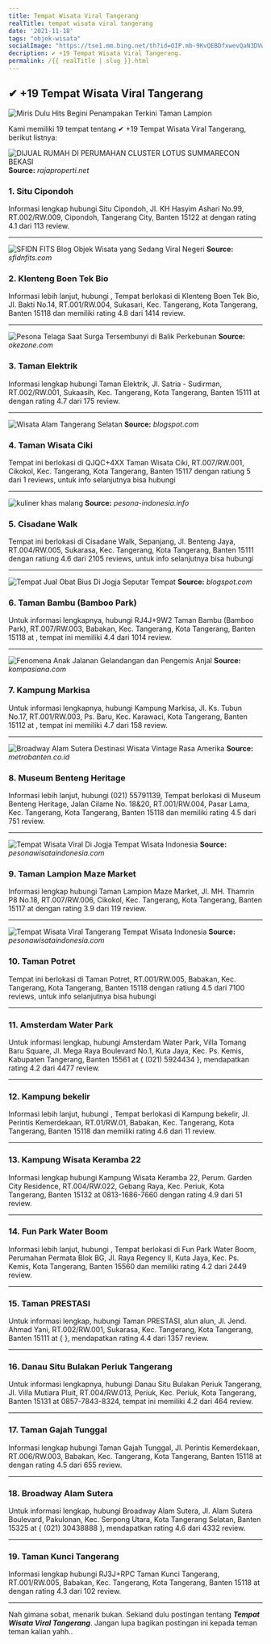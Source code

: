 ```yaml
---
title: Tempat Wisata Viral Tangerang
realTitle: tempat wisata viral tangerang
date: '2021-11-18'
tags: "objek-wisata"
socialImage: "https://tse1.mm.bing.net/th?id=OIP.mb-9KvQEBDfxwevQaN3DVwHaEJ&amp;pid=15.1"
decription: ✔ +19 Tempat Wisata Viral Tangerang.
permalink: /{{ realTitle | slug }}.html
---
```


## ✔ +19 Tempat Wisata Viral Tangerang

![Miris Dulu Hits Begini Penampakan Terkini Taman Lampion ](https://media.suara.com/pictures/653x366/2021/03/26/30934-taman-lampion-di-kota-tangerang.jpg)



Kami memiliki 19 tempat tentang ✔ +19 Tempat Wisata Viral Tangerang, berikut listnya:



![DIJUAL RUMAH DI PERUMAHAN CLUSTER LOTUS SUMMARECON BEKASI ](https://tse3.mm.bing.net/th?id=OIP.xg9wA0Yu1nSfmAOTEhK2PQAAAA&amp;pid=15.1)
**Source:** _rajaproperti.net_


### 1. Situ Cipondoh



Informasi lengkap hubungi Situ Cipondoh, Jl. KH Hasyim Ashari No.99, RT.002/RW.009, Cipondoh, Tangerang City, Banten 15122 at  dengan rating 4.1 dari 113 review.

---


![SFIDN FITS  Blog  Objek Wisata yang Sedang Viral Negeri ](https://tse4.mm.bing.net/th?id=OIP.PA2pM0_b2yCzyKvjA47PlwHaHa&amp;pid=15.1)
**Source:** _sfidnfits.com_


### 2. Klenteng Boen Tek Bio



Informasi lebih lanjut, hubungi , Tempat berlokasi di Klenteng Boen Tek Bio, Jl. Bakti No.14, RT.001/RW.004, Sukasari, Kec. Tangerang, Kota Tangerang, Banten 15118 dan memiliki rating 4.8 dari 1414 review.

---


![Pesona Telaga Saat Surga Tersembunyi di Balik Perkebunan ](https://tse2.mm.bing.net/th?id=OIP.ntSE3I824mZCosqovn9HkQHaGV&amp;pid=15.1)
**Source:** _okezone.com_


### 3. Taman Elektrik



Informasi lengkap hubungi Taman Elektrik, Jl. Satria - Sudirman, RT.002/RW.001, Sukaasih, Kec. Tangerang, Kota Tangerang, Banten 15111 at  dengan rating 4.7 dari 175 review.

---


![Wisata Alam Tangerang Selatan](https://tse2.mm.bing.net/th?id=OIP.xx6LjSfsM9Tr7f7y_SEN4AHaEI&amp;pid=15.1)
**Source:** _blogspot.com_


### 4. Taman Wisata Ciki



Tempat ini berlokasi di QJQC+4XX Taman Wisata Ciki, RT.007/RW.001, Cikokol, Kec. Tangerang, Kota Tangerang, Banten 15117 dengan ratiung 5 dari 1 reviews, untuk info selanjutnya bisa hubungi 

---


![kuliner khas malang](https://tse3.mm.bing.net/th?id=OIP.c7uqchHS4h4j16IuTrrByAHaEo&amp;pid=15.1)
**Source:** _pesona-indonesia.info_


### 5. Cisadane Walk



Tempat ini berlokasi di Cisadane Walk, Sepanjang, Jl. Benteng Jaya, RT.004/RW.005, Sukarasa, Kec. Tangerang, Kota Tangerang, Banten 15111 dengan ratiung 4.6 dari 2105 reviews, untuk info selanjutnya bisa hubungi 

---


![Tempat Jual Obat Bius Di Jogja  Seputar Tempat](https://tse3.mm.bing.net/th?id=OIP.XDWNZD6F8E4WQC2QGTtslwHaHa&amp;pid=15.1)
**Source:** _blogspot.com_


### 6. Taman Bambu (Bamboo Park)



Untuk informasi lengkapnya, hubungi RJ4J+9W2 Taman Bambu (Bamboo Park), RT.007/RW.003, Babakan, Kec. Tangerang, Kota Tangerang, Banten 15118 at , tempat ini memiliki 4.4 dari 1014 review.

---


![Fenomena Anak Jalanan Gelandangan dan Pengemis Anjal ](https://tse1.mm.bing.net/th?id=OIP.Wyh9aYBmgOVyxnYfVTXAUwHaGl&amp;pid=15.1)
**Source:** _kompasiana.com_


### 7. Kampung Markisa



Untuk informasi lengkapnya, hubungi Kampung Markisa, Jl. Ks. Tubun No.17, RT.001/RW.003, Ps. Baru, Kec. Karawaci, Kota Tangerang, Banten 15112 at , tempat ini memiliki 4.7 dari 158 review.

---


![Broadway Alam Sutera Destinasi Wisata Vintage Rasa Amerika](https://tse4.mm.bing.net/th?id=OIP.dnXweY3MeM4zCPktp88t-QHaFL&amp;pid=15.1)
**Source:** _metrobanten.co.id_


### 8. Museum Benteng Heritage



Informasi lebih lanjut, hubungi (021) 55791139, Tempat berlokasi di Museum Benteng Heritage, Jalan Cilame No. 18&amp;20, RT.001/RW.004, Pasar Lama, Kec. Tangerang, Kota Tangerang, Banten 15118 dan memiliki rating 4.5 dari 751 review.

---


![Tempat Wisata Viral Di Jogja  Tempat Wisata Indonesia](https://tse4.mm.bing.net/th?id=OIP.lyiyIR-F_CIBPFZd200SaAHaEN&amp;pid=15.1)
**Source:** _pesonawisataindonesia.com_


### 9. Taman Lampion Maze Market



Informasi lengkap hubungi Taman Lampion Maze Market, Jl. MH. Thamrin P8 No.18, RT.007/RW.006, Cikokol, Kec. Tangerang, Kota Tangerang, Banten 15117 at  dengan rating 3.9 dari 119 review.

---


![Tempat Wisata Viral Tangerang  Tempat Wisata Indonesia](https://tse4.mm.bing.net/th?id=OIP.0x-m4hvA9wAmKMW29YY9tgHaE8&amp;pid=15.1)
**Source:** _pesonawisataindonesia.com_


### 10. Taman Potret



Tempat ini berlokasi di Taman Potret, RT.001/RW.005, Babakan, Kec. Tangerang, Kota Tangerang, Banten 15118 dengan ratiung 4.5 dari 7100 reviews, untuk info selanjutnya bisa hubungi 

---


### 11. Amsterdam Water Park



Untuk informasi lengkap, hubungi Amsterdam Water Park, Villa Tomang Baru Square, Jl. Mega Raya Boulevard No.1, Kuta Jaya, Kec. Ps. Kemis, Kabupaten Tangerang, Banten 15561 at { (021) 5924434 }, mendapatkan rating 4.2 dari 4477 review.

---


### 12. Kampung bekelir



Informasi lebih lanjut, hubungi , Tempat berlokasi di Kampung bekelir, Jl. Perintis Kemerdekaan, RT.01/RW.01, Babakan, Kec. Tangerang, Kota Tangerang, Banten 15118 dan memiliki rating 4.6 dari 11 review.

---


### 13. Kampung Wisata Keramba 22



Informasi lengkap hubungi Kampung Wisata Keramba 22, Perum. Garden City Residence, RT.004/RW.022, Gebang Raya, Kec. Periuk, Kota Tangerang, Banten 15132 at 0813-1686-7660 dengan rating 4.9 dari 51 review.

---


### 14. Fun Park Water Boom



Informasi lebih lanjut, hubungi , Tempat berlokasi di Fun Park Water Boom, Perumahan Permata Blok BG, Jl. Raya Regency II, Kuta Jaya, Kec. Ps. Kemis, Kota Tangerang, Banten 15560 dan memiliki rating 4.2 dari 2449 review.

---


### 15. Taman PRESTASI



Untuk informasi lengkap, hubungi Taman PRESTASI, alun alun, Jl. Jend. Ahmad Yani, RT.002/RW.001, Sukarasa, Kec. Tangerang, Kota Tangerang, Banten 15111 at {  }, mendapatkan rating 4.4 dari 1357 review.

---


### 16. Danau Situ Bulakan Periuk Tangerang



Untuk informasi lengkapnya, hubungi Danau Situ Bulakan Periuk Tangerang, Jl. Villa Mutiara Pluit, RT.004/RW.013, Periuk, Kec. Periuk, Kota Tangerang, Banten 15131 at 0857-7843-8324, tempat ini memiliki 4.2 dari 464 review.

---


### 17. Taman Gajah Tunggal



Informasi lengkap hubungi Taman Gajah Tunggal, Jl. Perintis Kemerdekaan, RT.006/RW.003, Babakan, Kec. Tangerang, Kota Tangerang, Banten 15118 at  dengan rating 4.5 dari 655 review.

---


### 18. Broadway Alam Sutera



Untuk informasi lengkap, hubungi Broadway Alam Sutera, Jl. Alam Sutera Boulevard, Pakulonan, Kec. Serpong Utara, Kota Tangerang Selatan, Banten 15325 at { (021) 30438888 }, mendapatkan rating 4.6 dari 4332 review.

---


### 19. Taman Kunci Tangerang



Informasi lengkap hubungi RJ3J+RPC Taman Kunci Tangerang, RT.001/RW.005, Babakan, Kec. Tangerang, Kota Tangerang, Banten 15118 at  dengan rating 4.3 dari 102 review.

---









Nah gimana sobat, menarik bukan. Sekiand dulu postingan tentang ***Tempat Wisata Viral Tangerang***. Jangan lupa bagikan postingan ini kepada teman teman kalian yahh..
